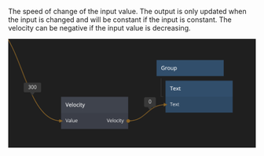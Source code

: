 The speed of change of the input value. The output is only updated when the input is changed and will be constant if the input is constant. The velocity can be negative if the input value is decreasing.

![](velocity.png)
